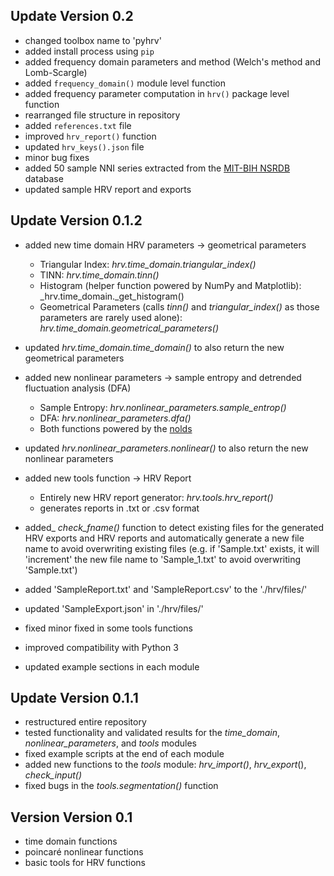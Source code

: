 Update Version 0.2
------------------
- changed toolbox name to 'pyhrv'
- added install process using `pip`
- added frequency domain parameters and method (Welch's method and Lomb-Scargle)
- added `frequency_domain()` module level function
- added frequency parameter computation in `hrv()` package level function
- rearranged file structure in repository
- added `references.txt` file
- improved `hrv_report()` function
- updated `hrv_keys().json` file
- minor bug fixes
- added 50 sample NNI series extracted from the [MIT-BIH NSRDB](https://physionet.org/physiobank/database/nsrdb/) database
- updated sample HRV report and exports

Update Version 0.1.2
--------------------
- added new time domain HRV parameters -> geometrical parameters

  * Triangular Index:  _hrv.time_domain.triangular_index()_
  * TINN:  _hrv.time_domain.tinn()_
  * Histogram (helper function powered by NumPy and Matplotlib):  _hrv.time_domain._get_histogram()
  * Geometrical Parameters (calls _tinn()_ and _triangular_index()_ as those parameters are rarely used alone): _hrv.time_domain.geometrical_parameters()_

- updated _hrv.time_domain.time_domain()_ to also return the new geometrical parameters
- added new nonlinear parameters -> sample entropy and detrended fluctuation analysis (DFA)

  * Sample Entropy:  _hrv.nonlinear_parameters.sample_entrop()_
  * DFA: _hrv.nonlinear_parameters.dfa()_
  * Both functions powered by the [nolds](https://github.com/CSchoel/nolds)

- updated _hrv.nonlinear_parameters.nonlinear()_ to also return the new nonlinear parameters
- added new tools function -> HRV Report
  * Entirely new HRV report generator:  _hrv.tools.hrv_report()_
  * generates reports in .txt or .csv format

- added_ _check_fname()_ function to detect existing files for the generated HRV exports and HRV reports and automatically generate a new file name to avoid overwriting existing files (e.g. if 'Sample.txt' exists, it will 'increment' the new file name to 'Sample_1.txt' to avoid overwriting 'Sample.txt')

- added 'SampleReport.txt' and 'SampleReport.csv' to the './hrv/files/'
- updated 'SampleExport.json' in './hrv/files/'
- fixed minor fixed in some tools functions
- improved compatibility with Python 3
- updated example sections in each module

Update Version 0.1.1
--------------------
- restructured entire repository
- tested functionality and validated results for the _time_domain_, _nonlinear_parameters_, and _tools_ modules
- fixed example scripts at the end of each module
- added new functions to the _tools_ module: _hrv_import()_,
_hrv_export_(), _check_input()_
- fixed bugs in the _tools.segmentation()_ function

Version Version 0.1
-------------------
- time domain functions
- poincaré nonlinear functions
- basic tools for HRV functions